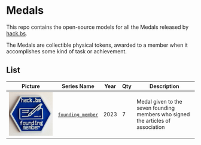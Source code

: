 # Medals

This repo contains the open-source models for all the Medals released by [hack.bs](https://hack.bs.it).

The Medals are collectible physical tokens, awarded to a member when it accomplishes some kind of task or achievement.

## List

| Picture | Series Name | Year | Qty | Description |
| ------- | ----------- | ---- | --- | ----------- |
| [![founding\_member pic](founding_member/pics/lowres.jpg)](founding_member/) | [`founding_member`](founding_member/) | 2023 | 7 | Medal given to the seven founding members who signed the articles of association |
